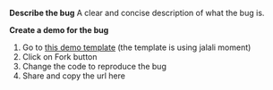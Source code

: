 **Describe the bug**
A clear and concise description of what the bug is.

**Create a demo for the bug**
1. Go to [this demo template](https://stackblitz.com/edit/svelte-whkfyw) (the template is using jalali moment)
2. Click on Fork button
3. Change the code to reproduce the bug
4. Share and copy the url here
